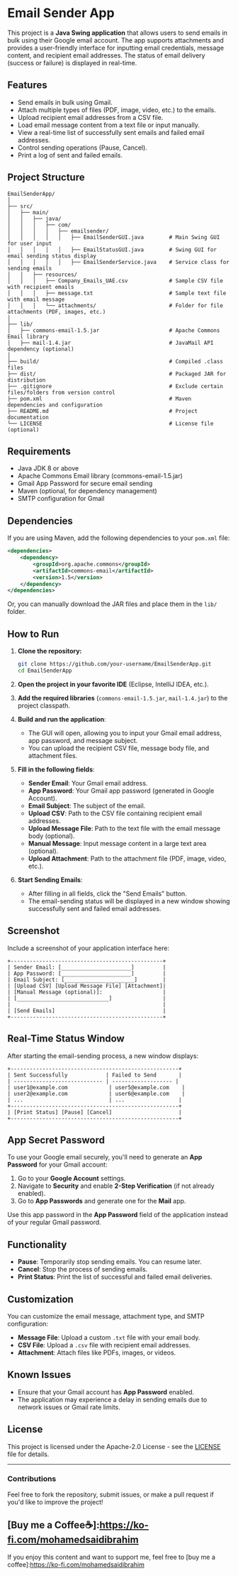 # **Email Sender App**

This project is a **Java Swing application** that allows users to send emails in bulk using their Google email account. The app supports attachments and provides a user-friendly interface for inputting email credentials, message content, and recipient email addresses. The status of email delivery (success or failure) is displayed in real-time.

## **Features**

- Send emails in bulk using Gmail.
- Attach multiple types of files (PDF, image, video, etc.) to the emails.
- Upload recipient email addresses from a CSV file.
- Load email message content from a text file or input manually.
- View a real-time list of successfully sent emails and failed email addresses.
- Control sending operations (Pause, Cancel).
- Print a log of sent and failed emails.

## **Project Structure**

```
EmailSenderApp/
│
├── src/
│   ├── main/
│   │   ├── java/
│   │   │   ├── com/
│   │   │   │   ├── emailsender/
│   │   │   │   │   ├── EmailSenderGUI.java        # Main Swing GUI for user input
│   │   │   │   │   ├── EmailStatusGUI.java        # Swing GUI for email sending status display
│   │   │   │   │   ├── EmailSenderService.java    # Service class for sending emails
│   │   ├── resources/
│   │   │   ├── Company_Emails_UAE.csv             # Sample CSV file with recipient emails
│   │   │   ├── message.txt                        # Sample text file with email message
│   │   │   └── attachments/                       # Folder for file attachments (PDF, images, etc.)
│
├── lib/
│   ├── commons-email-1.5.jar                      # Apache Commons Email library
│   ├── mail-1.4.jar                               # JavaMail API dependency (optional)
│
├── build/                                         # Compiled .class files
├── dist/                                          # Packaged JAR for distribution
├── .gitignore                                     # Exclude certain files/folders from version control
├── pom.xml                                        # Maven dependencies and configuration
├── README.md                                      # Project documentation
└── LICENSE                                        # License file (optional)
```

## **Requirements**

- Java JDK 8 or above
- Apache Commons Email library (commons-email-1.5.jar)
- Gmail App Password for secure email sending
- Maven (optional, for dependency management)
- SMTP configuration for Gmail

## **Dependencies**

If you are using Maven, add the following dependencies to your `pom.xml` file:

```xml
<dependencies>
    <dependency>
        <groupId>org.apache.commons</groupId>
        <artifactId>commons-email</artifactId>
        <version>1.5</version>
    </dependency>
</dependencies>
```

Or, you can manually download the JAR files and place them in the `lib/` folder.

## **How to Run**

1. **Clone the repository:**

   ```bash
   git clone https://github.com/your-username/EmailSenderApp.git
   cd EmailSenderApp
   ```

2. **Open the project in your favorite IDE** (Eclipse, IntelliJ IDEA, etc.).

3. **Add the required libraries** (`commons-email-1.5.jar`, `mail-1.4.jar`) to the project classpath.

4. **Build and run the application**:
   - The GUI will open, allowing you to input your Gmail email address, app password, and message subject.
   - You can upload the recipient CSV file, message body file, and attachment files.

5. **Fill in the following fields**:
   - **Sender Email**: Your Gmail email address.
   - **App Password**: Your Gmail app password (generated in Google Account).
   - **Email Subject**: The subject of the email.
   - **Upload CSV**: Path to the CSV file containing recipient email addresses.
   - **Upload Message File**: Path to the text file with the email message body (optional).
   - **Manual Message**: Input message content in a large text area (optional).
   - **Upload Attachment**: Path to the attachment file (PDF, image, video, etc.).

6. **Start Sending Emails**:
   - After filling in all fields, click the "Send Emails" button.
   - The email-sending status will be displayed in a new window showing successfully sent and failed email addresses.

## **Screenshot**

Include a screenshot of your application interface here:

```
+------------------------------------------------+
| Sender Email: [______________________]         |
| App Password: [______________________]         |
| Email Subject: [______________________]        |
| [Upload CSV] [Upload Message File] [Attachment]|
| [Manual Message (optional)]:                   |
| [_____________________________]                |
|                                                |
| [Send Emails]                                  |
+------------------------------------------------+
```

## **Real-Time Status Window**

After starting the email-sending process, a new window displays:

```
+-----------------------------------------------------+
| Sent Successfully            | Failed to Send       |
| ---------------------------- | ------------------- |
| user1@example.com             | user5@example.com    |
| user2@example.com             | user6@example.com    |
| ...                           | ...                 |
+-----------------------------------------------------+
| [Print Status] [Pause] [Cancel]                     |
+-----------------------------------------------------+
```

## **App Secret Password**

To use your Google email securely, you'll need to generate an **App Password** for your Gmail account:

1. Go to your **Google Account** settings.
2. Navigate to **Security** and enable **2-Step Verification** (if not already enabled).
3. Go to **App Passwords** and generate one for the **Mail** app.

Use this app password in the **App Password** field of the application instead of your regular Gmail password.

## **Functionality**

- **Pause**: Temporarily stop sending emails. You can resume later.
- **Cancel**: Stop the process of sending emails.
- **Print Status**: Print the list of successful and failed email deliveries.

## **Customization**

You can customize the email message, attachment type, and SMTP configuration:

- **Message File**: Upload a custom `.txt` file with your email body.
- **CSV File**: Upload a `.csv` file with recipient email addresses.
- **Attachment**: Attach files like PDFs, images, or videos.

## **Known Issues**

- Ensure that your Gmail account has **App Password** enabled.
- The application may experience a delay in sending emails due to network issues or Gmail rate limits.

## **License**

This project is licensed under the Apache-2.0 License - see the [LICENSE](LICENSE) file for details.

---

### **Contributions**

Feel free to fork the repository, submit issues, or make a pull request if you'd like to improve the project!

## [Buy me a Coffee☕]:<https://ko-fi.com/mohamedsaidibrahim>

If you enjoy this content and want to support me, feel free to [buy me a coffee]:<https://ko-fi.com/mohamedsaidibrahim>
